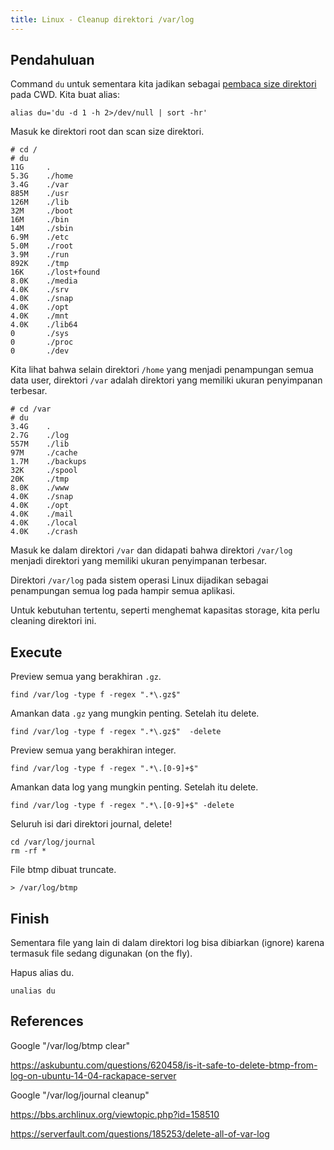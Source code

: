 ```yaml
---
title: Linux - Cleanup direktori /var/log
---
```


## Pendahuluan

Command `du` untuk sementara kita jadikan sebagai [pembaca size direktori][1]
pada CWD. Kita buat alias:

```
alias du='du -d 1 -h 2>/dev/null | sort -hr'
```

[1]: /blog/2017/08/20/linux-mengecek-size-direktori-dengan-du/

Masuk ke direktori root dan scan size direktori.

```
# cd /
# du
11G     .
5.3G    ./home
3.4G    ./var
885M    ./usr
126M    ./lib
32M     ./boot
16M     ./bin
14M     ./sbin
6.9M    ./etc
5.0M    ./root
3.9M    ./run
892K    ./tmp
16K     ./lost+found
8.0K    ./media
4.0K    ./srv
4.0K    ./snap
4.0K    ./opt
4.0K    ./mnt
4.0K    ./lib64
0       ./sys
0       ./proc
0       ./dev
```

Kita lihat bahwa selain direktori `/home` yang menjadi penampungan semua data
user, direktori `/var` adalah direktori yang memiliki ukuran penyimpanan
terbesar.

```
# cd /var
# du
3.4G    .
2.7G    ./log
557M    ./lib
97M     ./cache
1.7M    ./backups
32K     ./spool
20K     ./tmp
8.0K    ./www
4.0K    ./snap
4.0K    ./opt
4.0K    ./mail
4.0K    ./local
4.0K    ./crash
```

Masuk ke dalam direktori `/var` dan didapati bahwa direktori `/var/log` menjadi
direktori yang memiliki ukuran penyimpanan terbesar.

Direktori `/var/log` pada sistem operasi Linux dijadikan sebagai penampungan
semua log pada hampir semua aplikasi.

Untuk kebutuhan tertentu, seperti menghemat kapasitas storage, kita perlu
cleaning direktori ini.

## Execute

Preview semua yang berakhiran `.gz`.

```
find /var/log -type f -regex ".*\.gz$"
```

Amankan data `.gz` yang mungkin penting. Setelah itu delete.

```
find /var/log -type f -regex ".*\.gz$"  -delete
```

Preview semua yang berakhiran integer.

```
find /var/log -type f -regex ".*\.[0-9]+$"
```

Amankan data log yang mungkin penting. Setelah itu delete.

```
find /var/log -type f -regex ".*\.[0-9]+$" -delete
```

Seluruh isi dari direktori journal, delete!

```
cd /var/log/journal
rm -rf *
```

File btmp dibuat truncate.

```
> /var/log/btmp
```

## Finish

Sementara file yang lain di dalam direktori log bisa dibiarkan (ignore) karena
termasuk file sedang digunakan (on the fly).

Hapus alias du.

```
unalias du
```

## References

Google "/var/log/btmp clear"

https://askubuntu.com/questions/620458/is-it-safe-to-delete-btmp-from-log-on-ubuntu-14-04-rackapace-server

Google "/var/log/journal cleanup"

https://bbs.archlinux.org/viewtopic.php?id=158510

https://serverfault.com/questions/185253/delete-all-of-var-log
